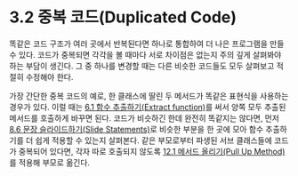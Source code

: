 # 3.2 중복 코드(Duplicated Code)
똑같은 코드 구조가 여러 곳에서 반복된다면 하나로 통합하여 더 나은 프로그램을 만들 수 있다. 코드가 중복되면 각각을 볼 때마다 서로 차이점은 없는지 주의 깊게 살펴봐야 하는 부담이 생긴다. 그 중 하나를 변경할 때는 다른 비슷한 코드들도 모두 살펴보고 적절히 수정해야 한다.

가장 간단한 중복 코드의 예로, 한 클래스에 딸린 두 메서드가 똑같은 표현식을 사용하는 경우가 있다. 이럴 때는 [6.1 함수 추출하기(Extract function)](https://github.com/wonder13662/refactoring-v2/blob/writing/chapter06/6-1.md)를 써서 양쪽 모두 추출된 메서드를 호출하게 바꾸면 된다. 코드가 비슷하긴 한데 완전히 똑같지는 않다면, 먼저 [8.6 문장 슬라이드하기(Slide Statements)](https://github.com/wonder13662/refactoring-v2/blob/writing/chapter08/8-6.md)로 비슷한 부분을 한 곳에 모아 함수 추출하기를 더 쉽게 적용할 수 있는지 살펴본다. 같은 부모로부터 파생된 서브 클래스들에 코드가 중복되어 있다면, 각자 따로 호출되지 않도록 [12.1 메서드 올리기(Pull Up Method)](https://github.com/wonder13662/refactoring-v2/blob/writing/chapter12/12-1.md)를 적용해 부모로 옮긴다.